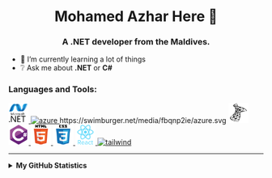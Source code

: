 <h1 align="center">Mohamed Azhar Here 👋</h1>
<h3 align="center">A .NET developer from the Maldives.</h3>

- 📖 I’m currently learning a lot of things 
- ❔ Ask me about **.NET** or **C#**
 


<h3 align="left">Languages and Tools:</h3>
<p align="left"> 
  <a href="https://dotnet.microsoft.com/" target="_blank"> 
   <img src="https://raw.githubusercontent.com/devicons/devicon/master/icons/dot-net/dot-net-original-wordmark.svg" alt="dotnet" width="40" height="40"/>
 </a>
 
 <a href="https://azure.microsoft.com/en-in/" target="_blank"> 
   <img src="https://swimburger.net/media/fbqnp2ie/azure.svg" alt="azure" width="40" height="40"/> 
 </a> 
 https://swimburger.net/media/fbqnp2ie/azure.svg
  <a href="https://www.microsoft.com/en-us/sql-server" target="_blank"> 
   <img src="https://github.com/devicons/devicon/blob/master/icons/microsoftsqlserver/microsoftsqlserver-plain.svg" alt="sql server" width="40" height="40"/> 
 </a> 
 
 <a href="https://www.w3schools.com/cs/" target="_blank"> 
  <img src="https://raw.githubusercontent.com/devicons/devicon/master/icons/csharp/csharp-original.svg" alt="csharp" width="40" height="40"/> 
 </a> 
 
 <a href="https://www.w3.org/html/" target="_blank"> 
  <img src="https://raw.githubusercontent.com/devicons/devicon/master/icons/html5/html5-original-wordmark.svg" alt="html5" width="40" height="40"/> 
 </a> 

 <a href="https://www.w3schools.com/css/" target="_blank"> 
  <img src="https://raw.githubusercontent.com/devicons/devicon/master/icons/css3/css3-original-wordmark.svg" alt="css3" width="40" height="40"/> 
 </a> 
 
  <a href="https://reactjs.org/" target="_blank"> 
  <img src="https://raw.githubusercontent.com/devicons/devicon/master/icons/react/react-original-wordmark.svg" alt="react" width="40" height="40"/>
 </a> 
 
 <a href="https://tailwindcss.com/" target="_blank"> 
   <img src="https://www.vectorlogo.zone/logos/tailwindcss/tailwindcss-icon.svg" alt="tailwind" width="40" height="40"/> 
 </a> 
</p>

<hr />

<details>
  <summary><b>My GitHub Statistics</b></summary>
  <div>
      <img height="130px" width="450px" src="https://github-readme-stats.vercel.app/api?username=mohamed-azhar&hide_title=true&hide_border=true&show_icons=true&include_all_commits=true&count_private=true&line_height=21&theme=nord" />
     <img height="130px" width="400px" src="https://github-readme-stats.vercel.app/api/top-langs/?username=mohamed-azhar&hide=html&hide_title=true&hide_border=true&layout=compact&langs_count=8&theme=nord" />
  </div>
</details>
